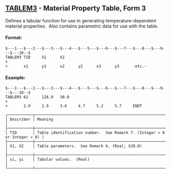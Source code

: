 ## [TABLEM3](https://nexus.hexagon.com/documentationcenter/bundle/MSC_Nastran_2022.4/page/Nastran_Combined_Book/qrg/bulktuv/TOC.TABLEM3.xhtml) - Material Property Table, Form 3

Defines a tabular function for use in generating temperature-dependent material properties.  Also contains parametric data for use with the table.

#### Format:

```nastran
$---1---$---2---$---3---$---4---$---5---$---6---$---7---$---8---$---9---$---10--$
TABLEM3 TID     X1      X2                                              +       
+       x1      y1      x2      y2      x3      y3      -etc.-                  
```

#### Example:

```nastran
$---1---$---2---$---3---$---4---$---5---$---6---$---7---$---8---$---9---$---10--$
TABLEM3 62      126.9   30.0                                            +       
+       2.9     2.9     3.6     4.7     5.2     5.7     ENDT                    
```

```text
┌───────────┬──────────────────────────────────────────────────────────────────────────┐
│ Describer │ Meaning                                                                  │
├───────────┼──────────────────────────────────────────────────────────────────────────┤
│ TID       │ Table identification number.  See Remark 7. (Integer > 0 or Integer < 0) │
├───────────┼──────────────────────────────────────────────────────────────────────────┤
│ X1, X2    │ Table parameters.  See Remark 6. (Real; X20.0)                           │
├───────────┼──────────────────────────────────────────────────────────────────────────┤
│ xi, yi    │ Tabular values.  (Real)                                                  │
└───────────┴──────────────────────────────────────────────────────────────────────────┘
```
